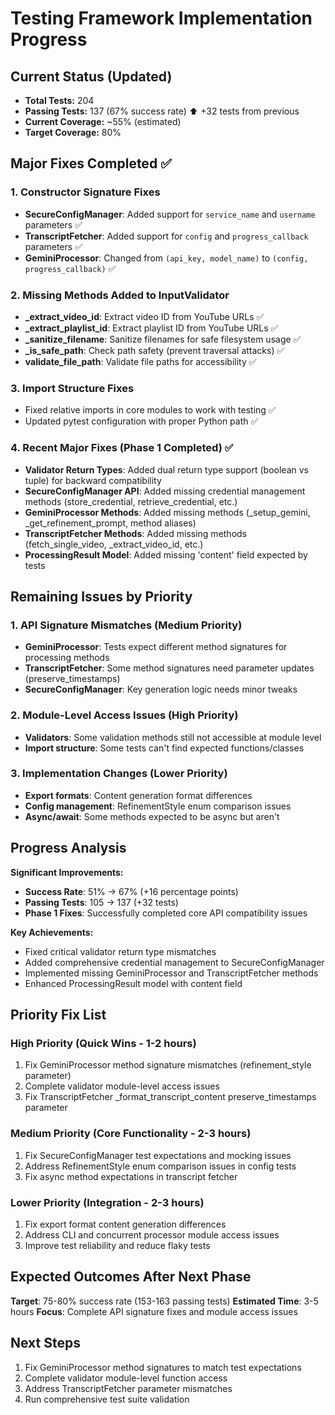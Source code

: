 # Testing Framework Implementation Progress

## Current Status (Updated)
- **Total Tests:** 204
- **Passing Tests:** 137 (67% success rate) ⬆️ +32 tests from previous
- **Current Coverage:** ~55% (estimated)
- **Target Coverage:** 80%

## Major Fixes Completed ✅

### 1. Constructor Signature Fixes
- **SecureConfigManager**: Added support for `service_name` and `username` parameters ✅
- **TranscriptFetcher**: Added support for `config` and `progress_callback` parameters ✅
- **GeminiProcessor**: Changed from `(api_key, model_name)` to `(config, progress_callback)` ✅

### 2. Missing Methods Added to InputValidator
- **_extract_video_id**: Extract video ID from YouTube URLs ✅
- **_extract_playlist_id**: Extract playlist ID from YouTube URLs ✅
- **_sanitize_filename**: Sanitize filenames for safe filesystem usage ✅
- **_is_safe_path**: Check path safety (prevent traversal attacks) ✅
- **validate_file_path**: Validate file paths for accessibility ✅

### 3. Import Structure Fixes
- Fixed relative imports in core modules to work with testing ✅
- Updated pytest configuration with proper Python path ✅

### 4. Recent Major Fixes (Phase 1 Completed) ✅
- **Validator Return Types**: Added dual return type support (boolean vs tuple) for backward compatibility
- **SecureConfigManager API**: Added missing credential management methods (store_credential, retrieve_credential, etc.)
- **GeminiProcessor Methods**: Added missing methods (_setup_gemini, _get_refinement_prompt, method aliases)
- **TranscriptFetcher Methods**: Added missing methods (fetch_single_video, _extract_video_id, etc.)
- **ProcessingResult Model**: Added missing 'content' field expected by tests

## Remaining Issues by Priority

### 1. API Signature Mismatches (Medium Priority)
- **GeminiProcessor**: Tests expect different method signatures for processing methods
- **TranscriptFetcher**: Some method signatures need parameter updates (preserve_timestamps)
- **SecureConfigManager**: Key generation logic needs minor tweaks

### 2. Module-Level Access Issues (High Priority)
- **Validators**: Some validation methods still not accessible at module level
- **Import structure**: Some tests can't find expected functions/classes

### 3. Implementation Changes (Lower Priority)
- **Export formats**: Content generation format differences
- **Config management**: RefinementStyle enum comparison issues
- **Async/await**: Some methods expected to be async but aren't

## Progress Analysis

**Significant Improvements:**
- **Success Rate**: 51% → 67% (+16 percentage points)
- **Passing Tests**: 105 → 137 (+32 tests)
- **Phase 1 Fixes**: Successfully completed core API compatibility issues

**Key Achievements:**
- Fixed critical validator return type mismatches
- Added comprehensive credential management to SecureConfigManager
- Implemented missing GeminiProcessor and TranscriptFetcher methods
- Enhanced ProcessingResult model with content field

## Priority Fix List

### High Priority (Quick Wins - 1-2 hours)
1. Fix GeminiProcessor method signature mismatches (refinement_style parameter)
2. Complete validator module-level access issues
3. Fix TranscriptFetcher _format_transcript_content preserve_timestamps parameter

### Medium Priority (Core Functionality - 2-3 hours)
1. Fix SecureConfigManager test expectations and mocking issues
2. Address RefinementStyle enum comparison issues in config tests
3. Fix async method expectations in transcript fetcher

### Lower Priority (Integration - 2-3 hours)
1. Fix export format content generation differences
2. Address CLI and concurrent processor module access issues
3. Improve test reliability and reduce flaky tests

## Expected Outcomes After Next Phase

**Target**: 75-80% success rate (153-163 passing tests)
**Estimated Time**: 3-5 hours
**Focus**: Complete API signature fixes and module access issues

## Next Steps
1. Fix GeminiProcessor method signatures to match test expectations
2. Complete validator module-level function access
3. Address TranscriptFetcher parameter mismatches
4. Run comprehensive test suite validation
